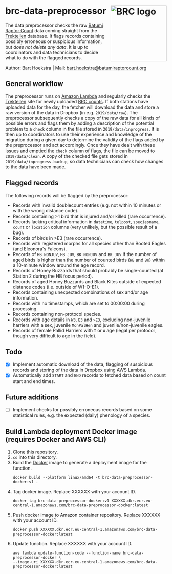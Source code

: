 # brc-data-preprocessor <a href="https://www.batumiraptorcount.org"><img src="https://static1.squarespace.com/static/5b33912fb27e39bd89996b9d/t/5b33ac53352f535c7e8effcb/1560539069142/?format=120w" alt="BRC logo" align="right" width="175" style="max-width: 175px;"></a>
The data preprocessor checks the raw [Batumi Raptor Count](https://www.batumiraptorcount.org) data coming straight from the [Trektellen](https://www.trektellen.org) database. It flags records containing possibly erroneous or suspicious information, but *does not delete any data*. It is up to coordinators and data technicians to decide what to do with the flagged records.

Author: Bart Hoekstra | Mail: [bart.hoekstra@batumiraptorcount.org](mailto:bart.hoekstra@batumiraptorcount.org)

## General workflow
The preprocessor runs on [Amazon Lambda](https://aws.amazon.com/lambda/) and regularly checks the [Trektellen](https://www.trektellen.org) site for newly uploaded [BRC counts](https://www.batumiraptorcount.org/migration-count-data). If both stations have uploaded data for the day, the fetcher will download the data and store a raw version of the data in Dropbox (in e.g. `2019/data/raw`). The preprocessor subsequently checks a copy of the raw data for all kinds of possible errors and flags them by adding a description of the potential problem to a `check` column in the file stored in `2019/data/inprogress`. It is then up to coordinators to use their experience and knowledge of the migration during a given day to determine the validity of the flags added by the preprocessor and act accordingly. Once they have dealt with these issues and emptied the `check` column of flags, the file can be moved to `2019/data/clean`. A copy of the checked file gets stored in `2019/data/inprogress-backup`, so data technicians can check how changes to the data have been made.

## Flagged records
The following records will be flagged by the preprocessor:
- Records with invalid doublecount entries (e.g. not within 10 minutes or with the wrong distance code).
- Records containing >1 bird that is injured and/or killed (rare occurrence).
- Records lacking critical information in `datetime`, `telpost`, `speciesname`, `count` or `location` columns (very unlikely, but the possible result of a bug).
- Records of birds in >E3 (rare occurrence).
- Records with registered morphs for all species other than Booted Eagles (and Eleonora's Falcons).
- Records of `HB_NONJUV`, `HB_JUV`, `BK_NONJUV` and `BK_JUV` if the number of aged birds is higher than the number of counted birds (`HB` and `BK`) within a 10-minute window around the age record.
- Records of Honey Buzzards that should probably be single-counted (at Station 2 during the HB focus period).
- Records of aged Honey Buzzards and Black Kites outside of expected distance codes (i.e. outside of W1-O-E1).
- Records containing unexpected combinations of sex and/or age information.
- Records with no timestamps, which are set to 00:00:00 during processing.
- Records containing non-protocol species.
- Records with age details in `W3`, `E3` and `>E3`, excluding non-juvenile harriers with a sex, juvenile `MonPalHen` and juvenile/non-juvenile eagles.
- Records of female Pallid Harriers with `I` or `A` age (legal per protocol, though very difficult to age in the field).

## Todo
- [x] Implement automatic download of the data, flagging of suspicious records and storing of the data in Dropbox using AWS Lambda.
- [x] Automatically add `START` and `END` records to fetched data based on count start and end times.

## Future additions
- [ ] Implement checks for possibly erroneous records based on some statistical rules, e.g. the expected (daily) phenology of a species.

## Build Lambda deployment Docker image (requires Docker and AWS CLI)
1. Clone this repository.
2. `cd` into this directory.
3. Build the [Docker](https://docs.docker.com/install/) image to generate a deployment image for the function.
    ```
    docker build --platform linux/amd64 -t brc-data-preprocessor-docker:v1 . 
    ```
4. Tag docker image. Replace XXXXXX with your account ID.
    ```
    docker tag brc-data-preprocessor-docker:v1 XXXXXX.dkr.ecr.eu-central-1.amazonaws.com/brc-data-preprocessor-docker:latest
    ```
5. Push docker image to Amazon container repository. Replace XXXXXX with your account ID.
    ```
    docker push XXXXXX.dkr.ecr.eu-central-1.amazonaws.com/brc-data-preprocessor-docker:latest
    ```
6. Update function. Replace XXXXXX with your account ID.
    ```
    aws lambda update-function-code --function-name brc-data-preprocessor-docker \
    --image-uri XXXXXX.dkr.ecr.eu-central-1.amazonaws.com/brc-data-preprocessor-docker:latest
    ```